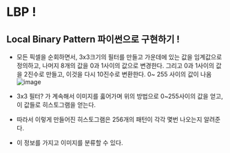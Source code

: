 # LBP !

## Local Binary Pattern 파이썬으로 구현하기 !

- 모든 픽셀을 순회하면서, 3x3크기의 필터를 만들고 가운데에 있는 값을 임계값으로 정의하고, 나머지 8개의 값을 0과 1사이의 값으로 변경한다.
그리고 0과 1사이의 값을 2진수로 만들고, 이것을 다시 10진수로 변환한다. 0~ 255 사이의 값이 나옴
![image](https://github.com/braveJu/LBP/assets/33821195/cced1012-de6d-46a0-aeb6-b6801c303f01)

- 3x3 필터? 가 계속해서 이미지를 훓어가며 위의 방법으로 0~255사이의 값을 얻고, 이 값들로 히스토그램을 얻는다.
- 따라서 이렇게 만들어진 히스토그램은 256개의 패턴이 각각 몇번 나오는지 알려준다.
- 이 정보를 가지고 이미지를 분류할 수 있다.
